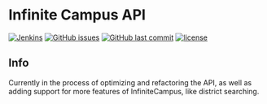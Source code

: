 # Infinite Campus API

[![Jenkins](https://img.shields.io/jenkins/s/http/ci.gamerking195.com:8080/job/InfiniteCampusAPI.svg?style=for-the-badge)](https://ci.gamerking195.com/job/InfiniteCampusAPI) [![GitHub issues](https://img.shields.io/github/issues/fl0gic/InfiniteCampusAPI.svg?logo=github&style=for-the-badge)](https://github.com/fl0gic/InfiniteCampusAPI/issues) [![GitHub last commit](https://img.shields.io/github/last-commit/fl0gic/InfiniteCampusAPI.svg?logo=github&style=for-the-badge)](https://github.com/fl0gic/InfiniteCampusAPI/commits/master) [![license](https://img.shields.io/github/license/fl0gic/infinitecampusapi.svg?style=for-the-badge)](https://github.com/fl0gic/InfiniteCampusAPI/blob/master/LICENSE)

## Info

Currently in the process of optimizing and refactoring the API, as well as adding
support for more features of InfiniteCampus, like district searching.
